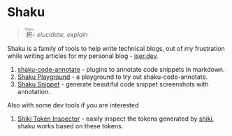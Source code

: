 # Shaku

> <ruby>釈<rp>(<rp><rt>Shaku</rt><rp>)<rp></ruby>- _elucidate, explain_

Shaku is a family of tools to help write technical blogs,
out of my frustration while writing articles for my personal blog - [jser.dev](https://jser.dev).

1. [shaku-code-annotate](./packages/shaku-code-annotate/) - plugins to annotate code snippets in markdown.
2. [Shaku Playground](https://shaku-web.vercel.app/) - a playground to try out shaku-code-annotate.
3. [Shaku Snippet](https://shaku-web.vercel.app/snippet) - generate beautiful code snippet screenshots with annotation.

Also with some dev tools if you are interested

1. [Shiki Token Inspector](https://shaku-web.vercel.app/shiki-token-inspector) - easily inspect the tokens generated by [shiki](https://github.com/shikijs/shiki), shaku works based on these tokens.
